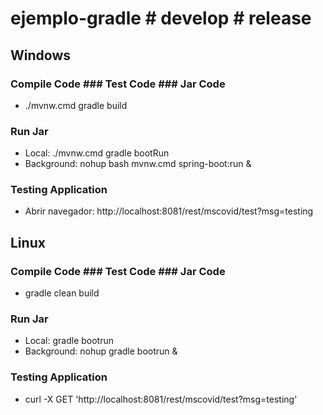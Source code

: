 # ejemplo-gradle # develop # release

## Windows

### Compile Code ### Test Code ### Jar Code
* ./mvnw.cmd gradle build

### Run Jar
* Local:      ./mvnw.cmd  gradle bootRun
* Background: nohup bash mvnw.cmd spring-boot:run &

### Testing Application
* Abrir navegador: http://localhost:8081/rest/mscovid/test?msg=testing

## Linux

### Compile Code ### Test Code ### Jar Code
* gradle clean build

### Run Jar
* Local:      gradle bootrun 
* Background: nohup gradle bootrun &

### Testing Application
* curl -X GET 'http://localhost:8081/rest/mscovid/test?msg=testing'
